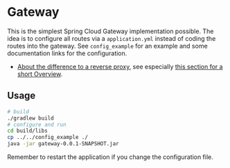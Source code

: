 # Gateway

This is the simplest Spring Cloud Gateway implementation possible. The idea is to configure all routes via a `application.yml` instead of coding the routes into the gateway. See `config_example` for an example and some documentation links for the configuration.

- [About the difference to a reverse proxy](https://www.baeldung.com/cs/api-gateway-vs-reverse-proxy), see especially [this section for a short Overview](https://www.baeldung.com/cs/api-gateway-vs-reverse-proxy#differences).


## Usage

```bash
# build
./gradlew build
# configure and run
cd build/libs
cp ../../config_example ./
java -jar gateway-0.0.1-SNAPSHOT.jar
```

Remember to restart the application if you change the configuration file.
